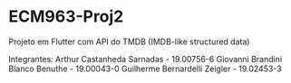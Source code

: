 # ECM963-Proj2
Projeto em Flutter com API do TMDB (IMDB-like structured data)

Integrantes:
Arthur Castanheda Sarnadas - 19.00756-6
Giovanni Brandini Blanco Benuthe - 19.00043-0
Guilherme Bernardelli Zeigler - 19.02453-3
